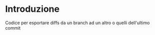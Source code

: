 # Introduzione 
Codice per esportare diffs da un branch ad un altro o quelli dell'ultimo commit 
```git ccp fold title:DIFF-Branch

```